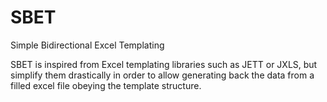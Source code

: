 # SBET
Simple Bidirectional Excel Templating

SBET is inspired from Excel templating libraries such as JETT or JXLS, but simplify them drastically in order to allow generating back the data from a filled excel file obeying the template structure.


